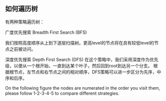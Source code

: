 ## 如何遍历树
有两种策略遍历树：

广度优先搜索
Breadth First Search (BFS)

我们按照高度顺序从上到下逐层扫描树。更高level的节点将在具有较低level的节点之前被访问。

深度优先搜索
Depth First Search (DFS)
在这个策略中，我们采用深度作为优先级，以便从一个根开始，一直到达某个叶子，然后回到root到达另一个分支。
根据根节点，左节点和右节点之间的相对顺序，DFS策略可以进一步区分为先序，中序和后序。

On the following figure the nodes are numerated in the order you visit them, please follow 1-2-3-4-5 to compare different strategies.
